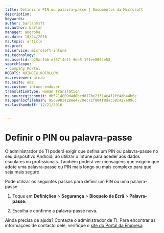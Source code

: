 ```yaml
---
title: Definir o PIN ou palavra-passe | Documentos da Microsoft
description: 
keywords: 
author: barlanmsft
ms.author: barlan
manager: angrobe
ms.date: 10/24/2016
ms.topic: article
ms.prod: 
ms.service: microsoft-intune
ms.technology: 
ms.assetid: b29ac1bb-ef57-4ef1-9ea5-191ee8694e58
searchScope:
- Company Portal
ROBOTS: NOINDEX,NOFOLLOW
ms.reviewer: arnab
ms.suite: ems
ms.custom: intune-enduser
translationtype: Human Translation
ms.sourcegitcommit: db5714009d4d0bcdd77be23314e4f2ff4db44b6e
ms.openlocfilehash: 95c8983428ee4770ec71f804f8dac59c427e096c
ms.lasthandoff: 12/21/2016


---
```


# <a name="set-your-pin-or-password"></a>Definir o PIN ou palavra-passe

O administrador de TI poderá exigir que defina um PIN ou palavra-passe no seu dispositivo Android, ao utilizar o Intune para aceder aos dados escolares ou profissionais. Também poderá ver mensagens que exigem que adote uma palavra-passe ou PIN mais longo ou mais complexo para que seja mais seguro.  

Pode utilizar os seguintes passos para definir um PIN ou uma palavra-passe.

1.  Toque em **Definições** &gt; **Segurança** &gt; **Bloqueio de Ecrã** &gt; **Palavra-passe**.

2.  Escolha e confirme a palavra-passe nova.


Ainda precisa de ajuda? Contacte o administrador de TI. Para encontrar as informações de contacto dele, verifique o [site do Portal da Empresa](http://portal.manage.microsoft.com).

